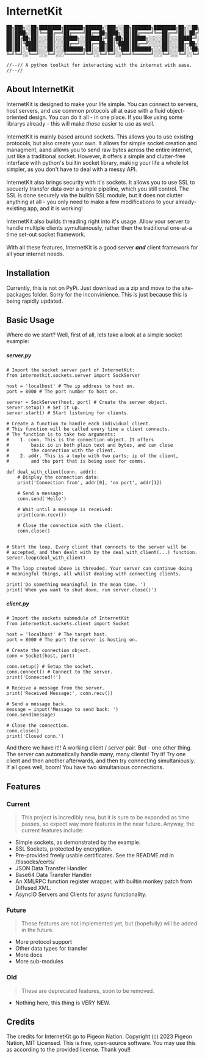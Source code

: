 # InternetKit
	██╗███╗░░██╗████████╗███████╗██████╗░███╗░░██╗███████╗████████╗██╗░░██╗██╗████████╗
	██║████╗░██║╚══██╔══╝██╔════╝██╔══██╗████╗░██║██╔════╝╚══██╔══╝██║░██╔╝██║╚══██╔══╝
	██║██╔██╗██║░░░██║░░░█████╗░░██████╔╝██╔██╗██║█████╗░░░░░██║░░░█████═╝░██║░░░██║░░░
	██║██║╚████║░░░██║░░░██╔══╝░░██╔══██╗██║╚████║██╔══╝░░░░░██║░░░██╔═██╗░██║░░░██║░░░
	██║██║░╚███║░░░██║░░░███████╗██║░░██║██║░╚███║███████╗░░░██║░░░██║░╚██╗██║░░░██║░░░
	╚═╝╚═╝░░╚══╝░░░╚═╝░░░╚══════╝╚═╝░░╚═╝╚═╝░░╚══╝╚══════╝░░░╚═╝░░░╚═╝░░╚═╝╚═╝░░░╚═╝░░░

	//--// A python toolkit for interacting with the internet with ease. //--//

## About InternetKit
InternetKit is designed to make your life simple. You can connect to servers, host servers, and use common protocols all at ease with a fluid object-oriented design. You can do it all - in one place. If you like using some librarys already - this will make *those* easier to use as well.\
\
InternetKit is mainly based around sockets. This allows you to use existing protocols, but also create your own. It allows for simple socket creation and managment, aand allows you to send raw bytes across the entire internet, just like a traditional socket. However, it offers a simple and clutter-free interface with python's builtin socket library, making your life a whole lot simpler, as you don't have to deal with a messy API. \
\
InternetKit also brings security with it's sockets. It allows you to use SSL to secuerly transfer data over a simple pipeline, which you still control. The SSL is done securely via the builtin SSL module, but it does not clutter anything at all - you only need to make a few modifications to your already-existing app, and it is working! \
\
InternetKit also builds threading right into it's usage. Allow your server to handle multiple clients symultainously, rather then the traditional one-at-a time set-out socket framework. \
\
With all these features, InternetKit is a good server ***and*** client framework for all your internet needs.

## Installation
Currently, this is not on PyPi. Just download as a zip and move to the site-packages folder. Sorry for the inconvinience. This is just because this is being rapidly updated.

## Basic Usage
Where do we start? Well, first of all, lets take a look at a simple socket example: 

##### server.py
	# Import the socket server part of InternetKit:
	from internetkit.sockets.server import SockServer
	
	host = 'localhost' # The ip address to host on.
	port = 8000 # The port number to host on.
	
	server = SockServer(host, port) # Create the server object.
	server.setup() # Set it up.
	server.start() # Start listening for clients.
	
	# Create a function to handle each individual client.
	# This function will be called every time a client connects.
	# The function is to take two arguments:
	#    1. conn. This is the connection object. It offers 
	#        basic io in both plain text and bytes, and can close 
	#        the connection with the client.
	#    2. addr. This is a tuple with two parts; ip of the client, 
	#        and the port that is being used for comms.

	def deal_with_client(conn, addr):
		# Display the connection data:
		print('Connection from', addr[0], 'on port', addr[1])

		# Send a message: 
		conn.send('Hello')

		# Wait until a message is received:
		print(conn.recv())

		# Close the connection with the client.
		conn.close()
		

	# Start the loop. Every client that connects to the server will be
	# accepted, and then dealt with by the deal_with_client(...) function.
	server.loop(deal_with_client)
	
	# The loop created above is threaded. Your server can continue doing
	# meaningful things, all whilst dealing with connecting clients.

	print('Do something meaningful in the mean time. ')
	print('When you want to shut down, run server.close()')

##### client.py
	# Import the sockets submodule of InternetKit
	from internetkit.sockets.client import Socket
	
	host = 'localhost' # The target host.
	port = 8000 # The port the server is hosting on.
	
	# Create the connection object.
	conn = Socket(host, port)
	
	conn.setup() # Setup the socket.
	conn.connect() # Connect to the server.
	print('Connected!!')
	
	# Receive a message from the server.
	print('Received Message:', conn.recv())
	
	# Send a message back.
	message = input('Message to send back: ')
	conn.send(message)
	
	# Close the connection.
	conn.close()
	print('Closed conn.')

And there we have it!! A working client / server pair. But - one other thing. The server can automatically handle many, many clients! Try it! Try one client and then another afterwards, and then try connecting simultaniously. If all goes well, boom! You have two simultanious connections.

## Features

### Current

> This project is incredibly new, but it is sure to be expanded as time passes, so expect way more features in the near future. Anyway, the current features include:

- Simple sockets, as demonstrated by the example.
- SSL Sockets, protected by encryption.
- Pre-provided freely usable certificates. See the README.md in /tlssocks/certs/
- JSON Data Transfer Handler
- Base64 Data Transfer Handler
- An XMLRPC function register wrapper, with builtin monkey patch from Diffused XML.
- AsyncIO Servers and Clients for async functionality.

### Future

> These features are not implemented yet, but (hopefully) will be added in the future.

- More protocol support
- Other data types for transfer
- More docs
- More sub-modules

### Old

> These are deprecated features, soon to be removed. 

- Nothing here, this thing is VERY NEW.

## Credits

The credits for InternetKit go to Pigeon Nation.
Copyright (c) 2023 Pigeon Nation, MIT Licensed.
This is free, open-source software.
You may use this as according to the provided license.
Thank you!!
